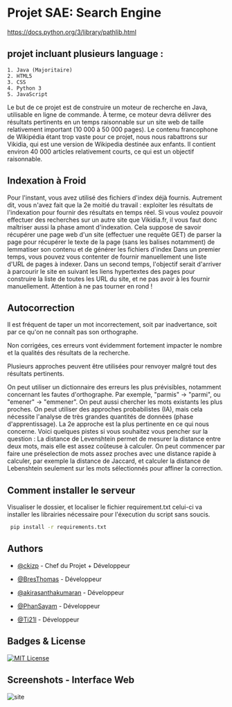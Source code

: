 
# Projet SAE: Search Engine

https://docs.python.org/3/library/pathlib.html
## projet incluant plusieurs language :
    1. Java (Majoritaire)
    2. HTML5
    3. CSS
    4. Python 3
    5. JavaScript 

Le but de ce projet est de construire un moteur de recherche en Java, utilisable en ligne de commande.
À terme, ce moteur devra délivrer des résultats pertinents en un temps raisonnable sur un site web de taille relativement important (10 000 à 50 000 pages).
Le contenu francophone de Wikipédia étant trop vaste pour ce projet, nous nous rabattrons sur Vikidia, qui est une version de Wikipedia destinée aux enfants. Il contient environ 40 000 articles relativement courts, ce qui est un objectif raisonnable.

## Indexation à Froid

Pour l'instant, vous avez utilisé des fichiers d'index déjà fournis.
Autrement dit, vous n'avez fait que la 2e moitié du travail : exploiter les résultats de l'indexation pour fournir des résultats en temps réel.
Si vous voulez pouvoir effectuer des recherches sur un autre site que Vikidia.fr, il vous faut donc maîtriser aussi la phase amont d'indexation.
Cela suppose de savoir récupérer une page web d'un site (effectuer une requête GET)
de parser la page pour récupérer le texte de la page (sans les balises notamment)
de lemmatiser son contenu et de générer les fichiers d'index
Dans un premier temps, vous pouvez vous contenter de fournir manuellement une liste d'URL de pages à indexer.
Dans un second temps, l'objectif serait d'arriver à parcourir le site en suivant les liens hypertextes des pages pour construire la liste de toutes les URL du site, et ne pas avoir à les fournir manuellement. Attention à ne pas tourner en rond !

## Autocorrection

Il est fréquent de taper un mot incorrectement, soit par inadvertance, soit par ce qu'on ne connaît pas son orthographe.

Non corrigées, ces erreurs vont évidemment fortement impacter le nombre et la qualités des résultats de la recherche.

Plusieurs approches peuvent être utilisées pour renvoyer malgré tout des résultats pertinents.

On peut utiliser un dictionnaire des erreurs les plus prévisibles, notamment concernant les fautes d'orthographe. Par exemple, "parmis" -> "parmi", ou "emener" -> "emmener".
On peut aussi chercher les mots existants les plus proches.
On peut utiliser des approches probabilistes (IA), mais cela nécessite l'analyse de très grandes quantités de données (phase d'apprentissage).
La 2e approche est la plus pertinente en ce qui nous concerne.
Voici quelques pistes si vous souhaitez vous pencher sur la question :
La distance de Levenshtein permet de mesurer la distance entre deux mots, mais elle est assez coûteuse à calculer.
On peut commencer par faire une préselection de mots assez proches avec une distance rapide à calculer, par exemple la distance de Jaccard, et calculer la distance de Lebenshtein seulement sur les mots sélectionnés pour affiner la correction.

## Comment installer le serveur 
Visualiser le dossier, et localiser le fichier requirement.txt
celui-ci va installer les librairies nécessaire pour l'éxecution du script sans soucis.

```bash
 pip install -r requirements.txt

```
## 


## Authors

- [@ckizp](https://github.com/ckizp) - Chef du Projet + Développeur

- [@BresThomas](https://github.com/BresThomas/) - Développeur

- [@akirasanthakumaran](https://github.com/Akira98000/) - Développeur

- [@PhanSayam](https://github.com/PhanSayam) - Développeur

- [@Ti21l](https://github.com/Ti21l) - Développeur



## Badges  & License


[![MIT License](https://img.shields.io/badge/License-MIT-green.svg)](https://choosealicense.com/licenses/mit/)


## Screenshots - Interface Web
![site](https://user-images.githubusercontent.com/75495075/228978886-56179410-5b99-4cac-a7a9-df780ec870cc.PNG)

